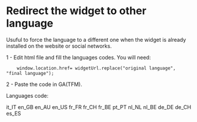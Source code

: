 # Redirect the widget to other language

Usuful to force the language to a different one when the widget is already installed on the website or social networks.

1 - Edit html file and fill the languages codes. You will need:

		window.location.href= widgetUrl.replace("original language", "final language");

2 - Paste the code in GA(TFM).

Languages code:

it_IT
en_GB
en_AU
en_US
fr_FR
fr_CH
fr_BE
pt_PT
nl_NL
nl_BE
de_DE
de_CH
es_ES




